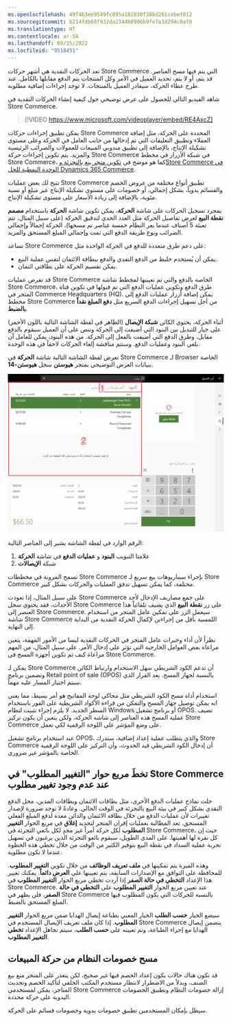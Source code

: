 ```yaml
---
ms.openlocfilehash: 49f463ee9549fc895a182030f388d261cebef012
ms.sourcegitcommit: b214fdb68f932da234d60906b9fe7a1d294c0af0
ms.translationtype: HT
ms.contentlocale: ar-SA
ms.lasthandoff: 09/15/2022
ms.locfileid: "9518451"
---
```

تعد الحركات النقدية هي أشهر حركات Store Commerce التي يتم فيها مسح العناصر. قد يتم، أو لا يتم، تحديد العميل في الأمر وكل المنتجات يتم الدفع مقابلها بالكامل. عند طرح عطاء الحركة، سيغادر العميل بالمنتجات. لا توجد إجراءات إضافية مطلوبة. 

شاهد الفيديو التالي للحصول على عرض توضيحي حول كيفية إنشاء الحركات النقدية في Store Commerce.

 > [!VIDEO https://www.microsoft.com/videoplayer/embed/RE4AxcZ]
 
يمكن تطبيق إجراءات حركات Store Commerce المحددة على الحركة، مثل إضافة العملاء وتطبيق التعليقات التي تم إدخالها من جانب العامل في الحركة وعلى مستوى تشكيلة الإنتاج، بالإضافة إلى تطبيق مندوبي المبيعات للعمولات والضرائب الرئيسية والمزيد. يتم تكوين إجراءات حركة Store Commerce في شبكة الأزرار في مخطط Store Commerce، كما هو موضح في [تكوين متجر بيع بالتجزئة وStore Commerce في الوحدة النمطية للحل Dynamics 365 Commerce](/training/modules/configure-retail-store-pos//?azure-portal=true). 

تتيح لك بعض عمليات Store Commerce تطبيق أنواع مختلفة من عروض الخصم والقسائم يدوياً، بشكل إجمالي، أو خصومات على مستوى تشكيلة الإنتاج عبر مبلغ أو نسبة مئوية، بالإضافة إلى زيادة الأسعار على مستوى تشكيلة الإنتاج. 

بمجرد تسجيل الحركات على شاشة **الحركة**، يمكن تكوين شاشة **الحركة** باستخدام **مصمم نقطة البيع** لعرض تفاصيل الحركة مثل العدد الحدي لتدقيق الحركة (على سبيل المثال، تتم تعبئة 5 أصناف عندما يعر النظام خمسة عناصر تم مسحها)، الحركة إجمالاً وإجمالي الضرائب ونوع طريقة الدفع التي تمت وإجمالي المبلغ المستحق والمزيد. 

تساعد Store Commerce على دعم طرق متعددة للدفع في الحركة الواحدة مثل: 

- يمكن أن يُستخدم خليط من الدفع النقدي والدفع ببطاقة الائتمان لنفس عملية البيع. 
- يمكن تقسيم الحركة على بطاقتي ائتمان. 

قد تفرض عمليات Store Commerce الخاصة بالدفع والتي تم تعيينها لمخطط شاشة Store Commerce، طرق الدفع وتكوين عمليات الدفع التي تم قبولها في تكوين قناة المتجر في Commerce Headquarters (HQ). يمكن إضافة أزرار عمليات الدفع إلى مخطط Store Commerce من أجل تسهيل إجراءات الدفع السريع مثل **دفع المبلغ نقداً بالضبط**. 

أثناء الحركة، يحتوي الكائن **شبكة الإيصال** (الظاهر في لقطة الشاشة التالية باللون الأحمر) على خيار للتبديل بين البنود التي أضيفت إلى الحركة وتنص على أن العميل سيقوم بالدفع مقابل، وطرق الدفع التي أضيفت بالفعل إلى الحركة. من هذه البنود، يمكن للعامل أن يلغي البنود وعمليات الدفع. وستتم مناقشة إلغاء الحركات لاحقاً في هذه الوحدة. 

تعرض لقطة الشاشة التالية شاشة **الحركة** في Store Commerce لـ Browser الخاصة ببيانات العرض التوضيحي بمتجر **هيوستن** سجل **هيوستن-14**. 

[ ![لقطة شاشة لشاشة الحركة في الحل Dynamics 365 Commerce.](../media/transactions-screen-ssm.jpg) ](../media/transactions-screen-ssm.jpg#lightbox)

الرقم الوارد في لقطة الشاشة يشير إلى العناصر التالية:

1.  علامتا التبويب **البنود** و **عمليات الدفع** في شاشة **الحركة**
2.  شبكة **الإيصالات**

 
تسمح المرونة في مخططات Store Commerce بإجراء سيناريوهات بيع سريع لـ Store Commerce مختلفة، كما يمكن تسهيل تدفق العمليات والحركات بشكل كبير. 

على سبيل المثال، إذا تعودت Store Commerce على جمع مصاريف الإدخال لأحد الأحداث، فقد يحتوي سجل Store Commerce على زر **نقطة البيع** الذي يضيف تلقائياً هذا العنصر إلى Store Commerce. سيعمل الزر على تمكين عامل المتجر من استخدام شاشة Store Commerce اللمسية بأقل من إجراءين لإكمال الحركة النقدية من البداية إلى النهاية. 

نظراً لأن أداء وخبرات عامل المتجر في الحركات النقدية ليسا من الأمور المهمة، يتعين مراعاة بعض العوامل الخارجية التي تؤثر على إدخال الأمر. على سبيل المثال، من المهم مراعاة كيف تم تكوين أجهزة المسح في Store Commerce. 

يمكن لـ Store Commerce أن تدعم الكود الشريطي سهل الاستخدام وارتباط الكائن وتضمين برنامج Retail point of sale (OPOS) بالنسبة لجهاز المسح. يعد القرار الذي سيتم اختيار المسار عليه مهماً. 

استخدام أداة مسح الكود الشريطي مثل محاكي لوحة المفاتيح هو أمر بسيط، مما يعني انه يمكن توصيل جهاز المسح والتمكن من قراءة الأكواد الشريطية على الفور باستخدام السطر الجديد. لا يلزم إجراء تثبيت لنظام Windows أو برنامج تشغيل OPOS. تضيف عملية المسح هذه العناصر إلى شاشه الحركة، ولكن يتعين أن يكون تركيز Store Commerce على وضع المؤشر على اللوحة الرقمية لكي تعمل. 

عند استخدام برنامج تشغيل OPOS، والذي يتطلب عملية إعداد إضافية، ستدرك Store Commerce أن إدخال الكود الشريطي قيد الحدوث، وأن التركيز على اللوحة الرقمية الخاصة بالمؤشر غير ضروري. 

## <a name="skip-the-change-due-dialog-box-in-store-commerce-when-no-change-is-due"></a>تخطَ مربع حوار "التغيير المطلوب" في Store Commerce عند عدم وجود تغيير مطلوب

حلت نماذج عمليات الدفع الأخرى، مثل بطاقات الائتمان وبطاقات المدين، محل الدفع النقدي بشكل كبير في بيئة البيع بالتجزئة في الوقت الحالي. وعادةً لا توجد ضرورة لإصدار تغييرات لأن عمليات الدفع من خلال بطاقة الائتمان والدائن معدة لدفع المبلغ الفعلي المستحق. تعد المطالبة بعمليات إقران المتجر لتحديد **إغلاق** في مربع الحوار **التغيير المطلوب** لكل حركة أمراً غير مجدٍ لكل بائعي التجزئة في Store Commerce، حيث إن كل نقرة لها أهميتها. على المدى الطويل، سيقوم بائعو التجزئة الذين يرغبون في تسهيل تجربة عملية السداد في نقطة البيع بتوفير الكثير من الوقت من خلال تخطي هذه الخطوة عندما لا تكون مطلوبة.

وهذه الميزة يتم تمكينها في **ملف تعريف الوظائف** من خلال تكوين **التغيير المطلوب**. للمحافظة على التوافق مع الإصدارات السابقة، يتم تعيينها على **العرض دائماً**. يمكنك تغيير هذا الإعداد **التخطي في حالة الصفر** إذا أردت تخطي مربع الحوار **التغيير المطلوب** في Store Commerce. عند تعيين مربع الحوار **التغيير المطلوب** على **التخطي في حالة الصفر**، فلن يظهر في Store Commerce بالنسبة للحركات التي يكون المطلوب فيها المبلغ المستحق بالضبط. 

سيضع الخيار **حسب الطلب** الخيار المعني بطباعة إيصال الهدايا ضمن مربع الحوار **التغيير المطلوب**.  إذا كان ملف تعريف الإيصال المستخدم في Store Commerce يتضمن إيصال الهدايا مع إجراء الطباعة، وتم تعيينه على **حسب الطلب**، سيتم تجاهل الإعداد **تخطي التغيير المطلوب**.

## <a name="clear-system-discounts-from-a-sales-transaction"></a>مسح خصومات النظام من حركة المبيعات
قد تكون هناك حالات يكون إعداد الخصم فيها غير صحيح، لكن يتعذر على المتجر منع بيع الصنف. وبدلاً من الاضطرار لانتظار مستخدم المكتب الخلفي لتأكيد الخصم وتحديث المتاجر، يمكن لمستخدمي Store Commerce إزالة خصومات النظام وتطبيق الخصومات اليدوية على حركة محددة.

سيظل بإمكان المستخدمين تطبيق خصومات يدوية وخصومات قسائم على الحركة.
